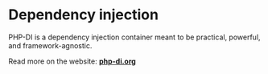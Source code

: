 # Dependency injection

PHP-DI is a dependency injection container meant to be practical, powerful, and framework-agnostic.

Read more on the website: **[php-di.org](https://php-di.org)**